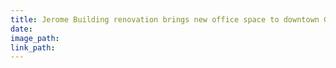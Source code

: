 ```yaml
---
title: Jerome Building renovation brings new office space to downtown Greeley
date:
image_path:
link_path:
---
```

